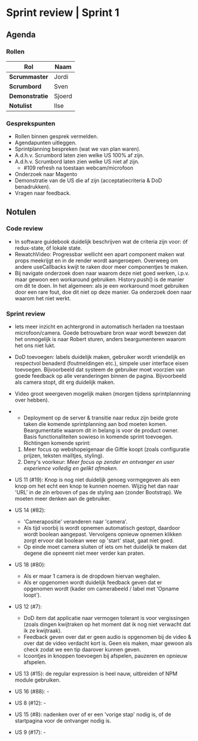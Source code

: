 # Sprint review | Sprint 1

## Agenda

### Rollen

| Rol              | Naam                |
| ---------------- | ------------------- |
| **Scrummaster**  | Jordi               |
| **Scrumbord**    | Sven                |
| **Demonstratie** | Sjoerd              |
| **Notulist**     | Ilse                |

### Gesprekspunten

- Rollen binnen gesprek vermelden.
- Agendapunten uitleggen.
- Sprintplanning bespreken (wat we van plan waren).
- A.d.h.v. Scrumbord laten zien welke US 100% af zijn.
- A.d.h.v. Scrumbord laten zien welke US niet af zijn.
  - #109 refresh na toestaan webcam/microfoon
- Onderzoek naar Magento
- Demonstratie van de US die af zijn (acceptatiecriteria & DoD benadrukken).
- Vragen naar feedback.

## Notulen

### Code review

- In software guidebook duidelijk beschrijven wat de criteria zijn voor: óf redux-state, óf lokale state.
- RewatchVideo: Progressbar wellicht een apart component maken wat props meekrijgt en in de render wordt aangeroepen. Overweeg om andere useCallbacks kwijt te raken door meer componentjes te maken.
- Bij navigate onderzoek doen naar waarom deze niet goed werken, i.p.v. maar gewoon een workaround gebruiken. History.push() is de manier om dit te doen. In het algemeen: als je een workaround moet gebruiken door een rare fout, doe dit niet op deze manier. Ga onderzoek doen naar waarom het niet werkt.

### Sprint review

- Iets meer inzicht en achtergrond in automatisch herladen na toestaan microfoon/camera. Goede betrouwbare bron waar wordt bewezen dat het onmogelijk is naar Robert sturen, anders beargumenteren waarom het ons niet lukt.
- DoD toevoegen: labels duidelijk maken, gebruiker wordt vriendelijk en respectvol benaderd (foutmeldingen etc.), simpele user interface eisen toevoegen. Bijvoorbeeld dat systeem de gebruiker moet voorzien van goede feedback op alle veranderingen binnen de pagina. Bijvoorbeeld als camera stopt, dit erg duidelijk maken.
- Video groot weergeven mogelijk maken (morgen tijdens sprintplannning over hebben).
- - Deployment op de server & transitie naar redux zijn beide grote taken die komende sprintplanning aan bod moeten komen. Beargumentatie waarom dit in belang is voor de product owner. Basis functionaliteiten sowieso in komende sprint toevoegen. Richtingen komende sprint:
  1. Meer focus op webshopeigenaar die Giftle koopt (zoals configuratie prijzen, teksten mailtjes, styling).
  2. Deny's voorkeur: _Meer focus op zender en ontvanger en user experience volledig en gelikt afmaken._

- US 11 (#19): Knop is nog niet duidelijk genoeg vormgegeven als een knop om het echt een knop te kunnen noemen. Wijzig het dan naar 'URL' in de zin erboven of pas de styling aan (zonder Bootstrap). We moeten meer denken aan de gebruiker.
- US 14 (#82): 
  - 'Camerapositie' veranderen naar 'camera'. 
  - Als tijd voorbij is wordt opnemen automatisch gestopt, daardoor wordt boolean aangepast. Vervolgens opnieuw opnemen klikken zorgt ervoor dat boolean weer op 'start' staat, gaat niet goed.
  - Op einde moet camera sluiten of iets om het duidelijk te maken dat degene die opneemt niet meer verder kan praten.
- US 18 (#80): 
  - Als er maar 1 camera is de dropdown hiervan weghalen.
  - Als er opgenomen wordt duidelijk feedback geven dat er opgenomen wordt (kader om camerabeeld / label met 'Opname loopt').
- US 12 (#7):
  - DoD item dat applicatie naar vermogen tolerant is voor vergissingen (zoals dingen kwijtraken op het moment dat ik nog niet verwacht dat ik ze kwijtraak).
  - Feedback geven over dat er geen audio is opgenomen bij de video & over dat de video verdacht kort is. Geen eis maken, maar gewoon als check zodat we een tip daarover kunnen geven.
  - Icoontjes in knoppen toevoegen bij afspelen, pauzeren en opnieuw afspelen.
- US 13 (#15): de regular expression is heel nauw, uitbreiden of NPM module gebruiken.
- US 16 (#88): -
- US 8 (#12): -
- US 15 (#8): nadenken over of er een 'vorige stap' nodig is, of de startpagina voor de ontvanger nodig is.
- US 9 (#17): -
